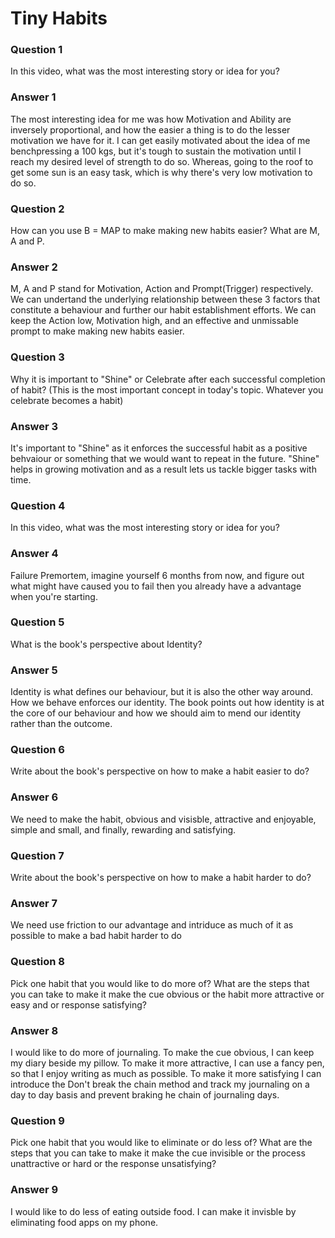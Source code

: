 # Tiny Habits

### Question 1
In this video, what was the most interesting story or idea for you?
### Answer 1
The most interesting idea for me was how Motivation and Ability are inversely proportional, and how the easier a thing is to do the lesser motivation we have for it.
I can get easily motivated about the idea of me benchpressing a 100 kgs, but it's tough to sustain the motivation until I reach my desired level of strength to do so.
Whereas, going to the roof to get some sun is an easy task, which is why there's very low motivation to do so.

### Question 2
How can you use B = MAP to make making new habits easier? What are M, A and P.
### Answer 2
M, A and P stand for Motivation, Action and Prompt(Trigger) respectively.
We can undertand the underlying relationship between these 3 factors that constitute a behaviour and further our habit establishment efforts.
We can keep the Action low, Motivation high, and an effective and unmissable prompt to make making new habits easier.

### Question 3
Why it is important to "Shine" or Celebrate after each successful completion of habit? (This is the most important concept in today's topic. Whatever you celebrate becomes a habit)
### Answer 3
It's important to "Shine" as it enforces the successful habit as a positive behvaiour or something that we would want to repeat in the future.
"Shine" helps in growing motivation and as a result lets us tackle bigger tasks with time.

### Question 4
In this video, what was the most interesting story or idea for you?
### Answer 4
Failure Premortem, imagine yourself 6 months from now, and figure out what might have caused you to fail then you already have a advantage when you're starting.

### Question 5
What is the book's perspective about Identity?
### Answer 5
Identity is what defines our behaviour, but it is also the other way around. How we behave enforces our identity. The book points out how identity is at the core of our behaviour and how we should aim to mend our identity rather than the outcome.

### Question 6
Write about the book's perspective on how to make a habit easier to do?
### Answer 6
We need to make the habit, obvious and visisble, attractive and enjoyable, simple and small, and finally, rewarding and satisfying.

### Question 7
Write about the book's perspective on how to make a habit harder to do?
### Answer 7
We need use friction to our advantage and intriduce as much of it as possible to make a bad habit harder to do

### Question 8
Pick one habit that you would like to do more of? What are the steps that you can take to make it make the cue obvious or the habit more attractive or easy and or response satisfying?
### Answer 8
I would  like to do more of journaling. 
To make the cue obvious, I can keep my diary beside my pillow.
To make it more attractive, I can use a fancy pen, so that I enjoy writing as much as possible.
To make it more satisfying I can introduce the Don't break the chain method and track my journaling on a day to day basis and prevent braking he chain of journaling days.

### Question 9
Pick one habit that you would like to eliminate or do less of? What are the steps that you can take to make it make the cue invisible or the process unattractive or hard or the response unsatisfying?
### Answer 9
I would like  to do less of eating outside food.
I can make it invisble by eliminating food apps on my phone.
